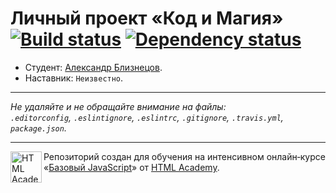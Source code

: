 # Личный проект «Код и Магия» [![Build status][travis-image]][travis-url] [![Dependency status][dependency-image]][dependency-url]

* Студент: [Александр Близнецов](https://up.htmlacademy.ru/javascript/4/user/91747).
* Наставник: `Неизвестно`.

---

_Не удаляйте и не обращайте внимание на файлы:_<br>
_`.editorconfig`, `.eslintignore`, `.eslintrc`, `.gitignore`, `.travis.yml`, `package.json`._

---

<a href="https://htmlacademy.ru/intensive/javascript"><img align="left" width="50" height="50" title="HTML Academy" src="https://up.htmlacademy.ru/static/img/intensive/javascript/logo-for-github.svg"></a>

Репозиторий создан для обучения на интенсивном онлайн‑курсе «[Базовый JavaScript](https://htmlacademy.ru/intensive/javascript)» от [HTML Academy](https://htmlacademy.ru).

[travis-image]: https://travis-ci.org/htmlacademy-javascript/91747-code-and-magick.svg?branch=master
[travis-url]: https://travis-ci.org/htmlacademy-javascript/91747-code-and-magick
[dependency-image]: https://david-dm.org/htmlacademy-javascript/91747-code-and-magick.svg?style=flat-square
[dependency-url]: https://david-dm.org/htmlacademy-javascript/91747-code-and-magick
